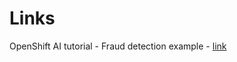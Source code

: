 # Links
OpenShift AI tutorial - Fraud detection example - [link](https://access.redhat.com/documentation/en-us/red_hat_openshift_ai_cloud_service/1/html/openshift_ai_tutorial_-_fraud_detection_example/index)
